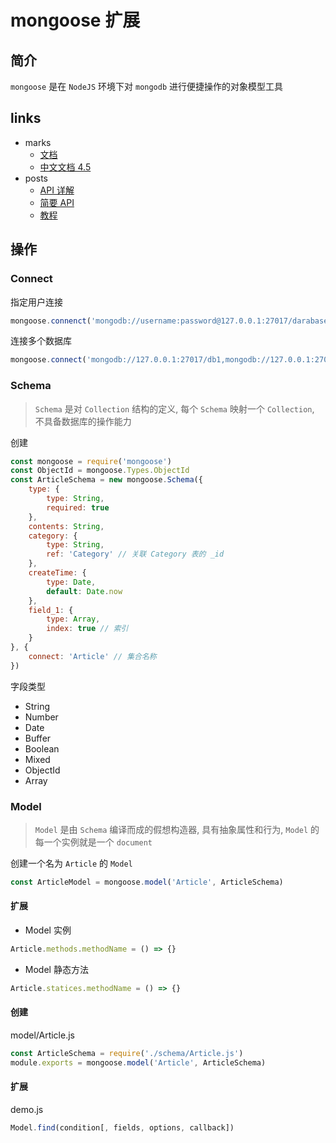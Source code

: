 # mongoose 扩展

## 简介
`mongoose` 是在 `NodeJS` 环境下对 `mongodb` 进行便捷操作的对象模型工具

## links
- marks
    - [文档](http://mongoosejs.com/docs/guide.html)
    - [中文文档 4.5](https://mongoose.shujuwajue.com/schemas/typesmd.html)
- posts
    - [API 详解](https://segmentfault.com/a/1190000010688972)
    - [简要 API](https://segmentfault.com/a/1190000008366129)
    - [教程](https://github.com/alsotang/node-lessons/tree/master/lesson15)

## 操作
### Connect
指定用户连接
```javascript
mongoose.connenct('mongodb://username:password@127.0.0.1:27017/darabaseName'[, optins, callback])
```

连接多个数据库
```javascript
mongoose.connect('mongodb://127.0.0.1:27017/db1,mongodb://127.0.0.1:27017/db2', {mongos: true})
```

### Schema
> `Schema` 是对 `Collection` 结构的定义, 每个 `Schema` 映射一个 `Collection`, 不具备数据库的操作能力

创建
```javascript
const mongoose = require('mongoose')
const ObjectId = mongoose.Types.ObjectId
const ArticleSchema = new mongoose.Schema({
    type: {
        type: String,
        required: true
    },
    contents: String,
    category: {
        type: String,
        ref: 'Category' // 关联 Category 表的 _id
    },
    createTime: {
        type: Date,
        default: Date.now
    },
    field_1: {
        type: Array,
        index: true // 索引
    }
}, {
    connect: 'Article' // 集合名称
})
```

字段类型
- String
- Number
- Date
- Buffer
- Boolean
- Mixed
- ObjectId
- Array

### Model
> `Model` 是由 `Schema` 编译而成的假想构造器, 具有抽象属性和行为, `Model` 的每一个实例就是一个 `document`

创建一个名为 `Article` 的 `Model`
```javascript
const ArticleModel = mongoose.model('Article', ArticleSchema)
```

#### 扩展
- Model 实例
```javascript
Article.methods.methodName = () => {}
```
- Model 静态方法
```javascript
Article.statices.methodName = () => {}
```

#### 创建
model/Article.js
```javascript
const ArticleSchema = require('./schema/Article.js')
module.exports = mongoose.model('Article', ArticleSchema)
```

#### 扩展
demo.js
```javascript
Model.find(condition[, fields, options, callback])
```














